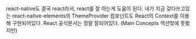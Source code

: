 react-native도 결국 react라서, react를 잘 아는게 도움이 된다.
내가 지금 갖다쓰고있는 react-native-elements의 ThemeProvider 컴포넌트도 React의 Context를 이용해 구현되어있다.
React 공식문서는 정말 잘되어있다. (Main Concepts 섹션밖에 못봤지만)
<!--stackedit_data:
eyJoaXN0b3J5IjpbMTg0NzA4Nzk1NywtMTY3OTY3OTI4MV19
-->